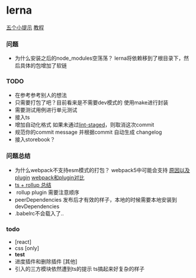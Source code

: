 # lerna 

[五个小提示](https://medium.com/shopback-engineering/5-tips-about-lerna-4186840093f2)
[教程](https://medium.com/hy-vee-engineering/creating-a-monorepo-with-lerna-yarn-workspaces-cf163908965d)


###  问题
- 为什么安装之后的node_modules空荡荡？ lerna将依赖移到了根目录下，然后具体的包增加了软链

### TODO
- 在参考参考别人的想法
- 只需要打包了吧？目前看来是不需要dev模式的 使用make进行封装
- 需要测试用例进行单元测试
- 接入ts
- 增加自动化格式 如果未通过[lint-staged](https://github.com/okonet/lint-staged)，则取消这次commit
- 规范你的commit message 并根据commit 自动生成 changelog
- 接入storebook？



### 问题总结
- 为什么webpack不支持esm模式的打包？
    webpack5中可能会支持
    [原因以及plugin](https://paultavares.wordpress.com/2018/07/02/webpack-how-to-generate-an-es-module-bundle/)
    [webpack和plugin对比](https://medium.com/webpack/webpack-and-rollup-the-same-but-different-a41ad427058c)
- [ts + rollup 总结](https://hackernoon.com/building-and-publishing-a-module-with-typescript-and-rollup-js-faa778c85396)
-  rollup plugin 需要注意顺序
- peerDependencies 发布后才有效的样子，本地的时候需要本地安装到devDependencies
- .babelrc不会载入了..


### todo
- [react]
- css [only]
- __test__
- 进度插件和删除插件 [其他]
- 引入的三方模块依然遭到ts的提示 ts搞起来好复杂的样子